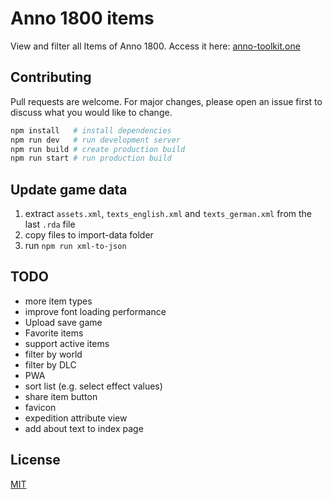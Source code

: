 # Anno 1800 items

View and filter all Items of Anno 1800. Access it here: [anno-toolkit.one](https://anno-toolkit.one/)

## Contributing

Pull requests are welcome. For major changes, please open an issue first to discuss what you would like to change.

```bash
npm install   # install dependencies
npm run dev   # run development server
npm run build # create production build
npm run start # run production build
```

## Update game data

1. extract `assets.xml`, `texts_english.xml` and `texts_german.xml` from the last `.rda` file
2. copy files to import-data folder
3. run `npm run xml-to-json`

## TODO

- more item types
- improve font loading performance
- Upload save game
- Favorite items
- support active items
- filter by world
- filter by DLC
- PWA
- sort list (e.g. select effect values)
- share item button
- favicon
- expedition attribute view
- add about text to index page

## License

[MIT](https://choosealicense.com/licenses/mit/)
